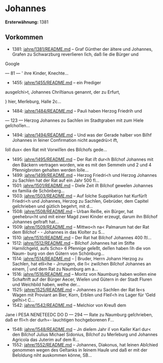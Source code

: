 # Johannes

**Ersterwähnung:** 1381

## Vorkommen
- 1381: [jahre/1381/README.md](../jahre/1381/README.md) – Graf Günther der ältere und Johannes, Grafen zu
Schwarzburg reverſieren ſich, daß ſie die Bürger und

Google


— 81 — '
ihre Kinder, Knechte...
- 1455: [jahre/1455/README.md](../jahre/1455/README.md) – ein Prediger

ausgeſchi>t, Johannes Chriſtianus genannt, der zu Erfurt,

} hier, Merſeburg, Halle 2c...
- 1484: [jahre/1484/README.md](../jahre/1484/README.md) – Pauli haben Herzog Friedrih und


— 123 —
Herzog Johannes zu Sachſen im Stadtgraben mit zum
Hiele geſchoſſen...
- 1494: [jahre/1494/README.md](../jahre/1494/README.md) – Und was der Gerade halber von Biſhf
Johannes in ſeiner Confirmation nicht ausgedrü>t ift,

ſoll dux< den Rat mit Vorwiſſen des Biſchofs gede...
- 1495: [jahre/1495/README.md](../jahre/1495/README.md) – Der Rat iﬅ dur<h Biſchof Johannes mit den Bäckern
vertragen worden, wie es mit den Semmeln und 2 und
4 Pfennigbroten gehalten werden ſolle...
- 1499: [jahre/1499/README.md](../jahre/1499/README.md) – Herzog Friedri<h und Herzog Johannes zu Sachſen
hat der Rat auf ein Jahr 500 fl...
- 1501: [jahre/1501/README.md](../jahre/1501/README.md) – Dieſe Zeit iſt Biſchof geweſen Johannes ex familia de
Schönberg...
- 1503: [jahre/1503/README.md](../jahre/1503/README.md) – Auf ſolche Supplikation hat Kurfürſt
Friedri<h und Johannes, Herzog zu Sachſen, Gebrüder,
dem Capitel geſchrieben und gütlich begehrt, mit d...
- 1508: [jahre/1508/README.md](../jahre/1508/README.md) – Urban Reiße, ein Bürger, hat geehebru<ht und mit
einer Magd zwei Kinder erzeugt, darum ihn Biſchof
Johannes geſtraft hat...
- 1509: [jahre/1509/README.md](../jahre/1509/README.md) – Mittwo<h na< Palmarum hat der Rat dem Biſchof - -
Johannes in das Kloſter zu S...
- 1510: [jahre/1510/README.md](../jahre/1510/README.md) – Der Rat hat Biſchof Johannes 400 ﬅl...
- 1512: [jahre/1512/README.md](../jahre/1512/README.md) – Biſchof Johannes hat im Stifte Harniſchgeld, aufs
Scho> 6 Pfennige geſeßt, deſſen haben ſih die von Naum-
burg von den Gütern von Schönburg...
- 1514: [jahre/1514/README.md](../jahre/1514/README.md) – |
Bruder, Herrn Johann Herzog zu Sachſen, hat etli<he -
Jrrungen, die ſi< zwiſchen Biſchof Johannes an einem, |
und dem Rat zu Naumburg am a...
- 1516: [jahre/1516/README.md](../jahre/1516/README.md) – Moritz
von Naumburg haben wollen eine Schaftrift auf der
Bürger Aecer, Wieſen und Gütern in der Stadt Fluren
und Weichbild haben, welhe der...
- 1525: [jahre/1525/README.md](../jahre/1525/README.md) – Johannes zu Sachſen der Rat ſe<s Wagen mit
Proviant an Bier, Korn, Erbſen und Fleiſ<h ins Lager
für ‘Geld geſhi>t C...
- 1542: [jahre/1542/README.md](../jahre/1542/README.md) – Melchior von Kreuß dem


Jane i PESA NENETEEDC DO D
— 294 —
Rate zu Naumburg geſchrieben, daß er fſi<h der durh=-
lauchtigen hochgeborenen F...
- 1548: [jahre/1548/README.md](../jahre/1548/README.md) – Jn dieſem Jahr iſ von Kaiſer Karl dur< den Biſchof
Julius Michael Sidonius, Biſchof zu Merſeburg und
Johannes Agricola das Juterim auf dem R...
- 1552: [jahre/1552/README.md](../jahre/1552/README.md) – Johannes, Diakonus, hat ſeinen Abſchied genommen
wegen des Geſtanks in ſeinem Hauſe und daß er mit der
Beſoldung niht auskommen könne, SB...
